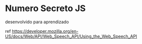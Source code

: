 # Numero Secreto JS
 desenvolvido para aprendizado


ref
https://developer.mozilla.org/en-US/docs/Web/API/Web_Speech_API/Using_the_Web_Speech_API

